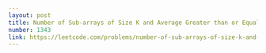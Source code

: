 ```yaml
---
layout: post
title: Number of Sub-arrays of Size K and Average Greater than or Equal to Threshold
number: 1343
link: https://leetcode.com/problems/number-of-sub-arrays-of-size-k-and-average-greater-than-or-equal-to-threshold
---
```

